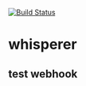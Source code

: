 [![Build Status](http://157.230.122.114:8080/buildStatus/icon?job=WindTalker%2Fmaster)](http://157.230.122.114:8080/job/WindTalker/job/master/)

# whisperer
## test webhook
#

